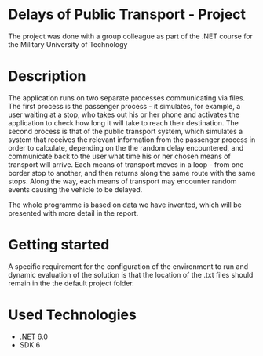 # Delays of Public Transport - Project
The project was done with a group colleague as part of the .NET course for the Military University of Technology

# Description
The application runs on two separate processes communicating via files. 
The first process is the passenger process - it simulates, for example, a user waiting at a stop,
who takes out his or her phone and activates the application to check how long it will take to reach their destination. 
The second process is that of the public transport system, which simulates a system that receives the relevant information from the passenger 
process in order to calculate, depending on the the random delay encountered, and communicate back to the user what time his or her chosen means 
of transport will arrive. Each means of transport moves in a loop - from one border stop to another, and then returns along the same route with the same stops. 
Along the way, each means of transport may encounter random events causing the vehicle to be delayed.

The whole programme is based on data we have invented, which will be presented with more detail in the report.

# Getting started
A specific requirement for the configuration of the environment to run and dynamic evaluation of the solution is that the location of the .txt files 
should remain in the the default project folder.

# Used Technologies
* .NET 6.0
* SDK 6
